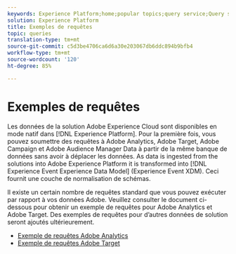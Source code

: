 ```yaml
---
keywords: Experience Platform;home;popular topics;query service;Query service;sample queries;sample query;
solution: Experience Platform
title: Exemples de requêtes
topic: queries
translation-type: tm+mt
source-git-commit: c5d3be4706ca6d6a30e203067db6ddc894b9bfb4
workflow-type: tm+mt
source-wordcount: '120'
ht-degree: 85%

---
```



# Exemples de requêtes

Les données de la solution Adobe Experience Cloud sont disponibles en mode natif dans [!DNL Experience Platform]. Pour la première fois, vous pouvez soumettre des requêtes à Adobe Analytics, Adobe Target, Adobe Campaign et Adobe Audience Manager Data à partir de la même banque de données sans avoir à déplacer les données. As data is ingested from the solutions into Adobe Experience Platform it is transformed into [!DNL Experience Event Experience Data Model] (Experience Event XDM). Ceci fournit une couche de normalisation de schémas.

Il existe un certain nombre de requêtes standard que vous pouvez exécuter par rapport à vos données Adobe. Veuillez consulter le document ci-dessous pour obtenir un exemple de requêtes pour Adobe Analytics et Adobe Target. Des exemples de requêtes pour d’autres données de solution seront ajoutés ultérieurement.

- [Exemple de requêtes Adobe Analytics](adobe-analytics.md)
- [Exemple de requêtes Adobe Target ](adobe-target.md)
